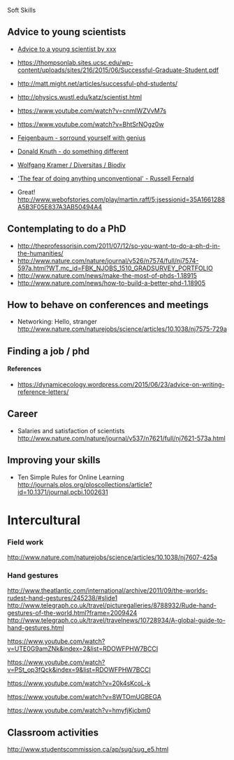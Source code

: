 Soft Skills



## Advice to young scientists


* [Advice to a young scientist by xxx](http://www.infectionimmunity.nl/documents/Stearns%20Advice%20Young%20Scientist.pdf)
* https://thompsonlab.sites.ucsc.edu/wp-content/uploads/sites/216/2015/06/Successful-Graduate-Student.pdf
* http://matt.might.net/articles/successful-phd-students/
* http://physics.wustl.edu/katz/scientist.html

* https://www.youtube.com/watch?v=cnmIWZVvM7s
* https://www.youtube.com/watch?v=BhtSrNOgz0w

* [Feigenbaum - sorround yourself with genius](https://www.youtube.com/watch?v=YIjxMkcyofQ)

* [Donald Knuth - do something different](https://www.youtube.com/watch?v=75Ju0eM5T2c)

* [Wolfgang Kramer / Diversitas / Biodiv](https://www.youtube.com/watch?v=_pS17unanaE)

* ['The fear of doing anything unconventional' - Russell Fernald ](https://www.youtube.com/watch?v=LzTDcW2Yons)

* Great! http://www.webofstories.com/play/martin.raff/5;jsessionid=35A1661288A5B3F05E837A3AB50494A4

## Contemplating to do a PhD 

* http://theprofessorisin.com/2011/07/12/so-you-want-to-do-a-ph-d-in-the-humanities/
* http://www.nature.com/nature/journal/v526/n7574/full/nj7574-597a.html?WT.mc_id=FBK_NJOBS_1510_GRADSURVEY_PORTFOLIO
* http://www.nature.com/news/make-the-most-of-phds-1.18915
* http://www.nature.com/news/how-to-build-a-better-phd-1.18905


## How to behave on conferences and meetings 

* Networking: Hello, stranger http://www.nature.com/naturejobs/science/articles/10.1038/nj7575-729a



## Finding a job / phd


#### References

* https://dynamicecology.wordpress.com/2015/06/23/advice-on-writing-reference-letters/

## Career 

* Salaries and satisfaction of scientists http://www.nature.com/nature/journal/v537/n7621/full/nj7621-573a.html


## Improving your skills


* Ten Simple Rules for Online Learning http://journals.plos.org/ploscollections/article?id=10.1371/journal.pcbi.1002631



# Intercultural 

### Field work 

http://www.nature.com/naturejobs/science/articles/10.1038/nj7607-425a



### Hand gestures

http://www.theatlantic.com/international/archive/2011/09/the-worlds-rudest-hand-gestures/245238/#slide1
http://www.telegraph.co.uk/travel/picturegalleries/8788932/Rude-hand-gestures-of-the-world.html?frame=2009424
http://www.telegraph.co.uk/travel/travelnews/10728934/A-global-guide-to-hand-gestures.html

https://www.youtube.com/watch?v=UTE0G9amZNk&index=2&list=RDOWFPHW7BCCI

https://www.youtube.com/watch?v=PSt_op3fQck&index=9&list=RDOWFPHW7BCCI

https://www.youtube.com/watch?v=20k4sKcoL-k

https://www.youtube.com/watch?v=8WTOmUGBEGA

https://www.youtube.com/watch?v=hmyfjKjcbm0


## Classroom activities

http://www.studentscommission.ca/ap/sug/sug_e5.html

